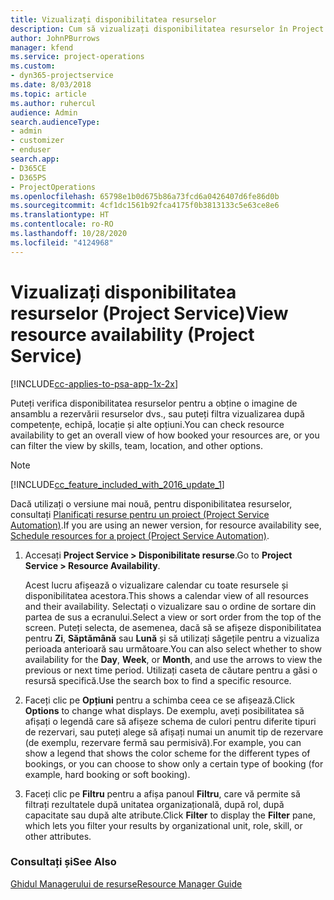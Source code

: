 ```yaml
---
title: Vizualizați disponibilitatea resurselor
description: Cum să vizualizați disponibilitatea resurselor în Project Service
author: JohnPBurrows
manager: kfend
ms.service: project-operations
ms.custom:
- dyn365-projectservice
ms.date: 8/03/2018
ms.topic: article
ms.author: ruhercul
audience: Admin
search.audienceType:
- admin
- customizer
- enduser
search.app:
- D365CE
- D365PS
- ProjectOperations
ms.openlocfilehash: 65798e1b0d675b86a73fcd6a0426407d6fe86d0b
ms.sourcegitcommit: 4cf1dc1561b92fca4175f0b3813133c5e63ce8e6
ms.translationtype: HT
ms.contentlocale: ro-RO
ms.lasthandoff: 10/28/2020
ms.locfileid: "4124968"
---
```

# <a name="view-resource-availability-project-service"></a><span data-ttu-id="50832-103">Vizualizați disponibilitatea resurselor (Project Service)</span><span class="sxs-lookup"><span data-stu-id="50832-103">View resource availability (Project Service)</span></span>

[!INCLUDE[cc-applies-to-psa-app-1x-2x](../includes/cc-applies-to-psa-app-1x-2x.md)]

<span data-ttu-id="50832-104">Puteți verifica disponibilitatea resurselor pentru a obține o imagine de ansamblu a rezervării resurselor dvs., sau puteți filtra vizualizarea după competențe, echipă, locație și alte opțiuni.</span><span class="sxs-lookup"><span data-stu-id="50832-104">You can check resource availability to get an overall view of how booked your resources are, or you can filter the view by skills, team, location, and other options.</span></span>  
  
> [!NOTE]
> [!INCLUDE[cc_feature_included_with_2016_update_1](../includes/cc-feature-included-with-2016-update-1.md)]  
> 
>  <span data-ttu-id="50832-105">Dacă utilizați o versiune mai nouă, pentru disponibilitatea resurselor, consultați [Planificați resurse pentru un proiect (Project Service Automation)](../psa/schedule-resources-project.md).</span><span class="sxs-lookup"><span data-stu-id="50832-105">If you are using an newer version, for resource availability see, [Schedule resources for a project (Project Service Automation)](../psa/schedule-resources-project.md).</span></span>  

1. <span data-ttu-id="50832-106">Accesați **Project Service > Disponibilitate resurse**.</span><span class="sxs-lookup"><span data-stu-id="50832-106">Go to **Project Service > Resource Availability**.</span></span>  

    <span data-ttu-id="50832-107">Acest lucru afișează o vizualizare calendar cu toate resursele și disponibilitatea acestora.</span><span class="sxs-lookup"><span data-stu-id="50832-107">This shows a calendar view of all resources and their availability.</span></span> <span data-ttu-id="50832-108">Selectați o vizualizare sau o ordine de sortare din partea de sus a ecranului.</span><span class="sxs-lookup"><span data-stu-id="50832-108">Select a view or sort order from the top of the screen.</span></span> <span data-ttu-id="50832-109">Puteți selecta, de asemenea, dacă să se afișeze disponibilitatea pentru **Zi**, **Săptămână** sau **Lună** și să utilizați săgețile pentru a vizualiza perioada anterioară sau următoare.</span><span class="sxs-lookup"><span data-stu-id="50832-109">You can also select whether to show availability for the **Day**, **Week**, or **Month**, and use the arrows to view the previous or next time period.</span></span> <span data-ttu-id="50832-110">Utilizați caseta de căutare pentru a găsi o resursă specifică.</span><span class="sxs-lookup"><span data-stu-id="50832-110">Use the search box to find a specific resource.</span></span>  

2. <span data-ttu-id="50832-111">Faceți clic pe **Opțiuni** pentru a schimba ceea ce se afișează.</span><span class="sxs-lookup"><span data-stu-id="50832-111">Click **Options** to change what displays.</span></span> <span data-ttu-id="50832-112">De exemplu, aveți posibilitatea să afișați o legendă care să afișeze schema de culori pentru diferite tipuri de rezervari, sau puteți alege să afișați numai un anumit tip de rezervare (de exemplu, rezervare fermă sau permisivă).</span><span class="sxs-lookup"><span data-stu-id="50832-112">For example, you can show a legend that shows the color scheme for the different types of bookings, or you can choose to show only a certain type of booking (for example, hard booking or soft booking).</span></span>  

3. <span data-ttu-id="50832-113">Faceți clic pe **Filtru** pentru a afișa panoul **Filtru**, care vă permite să filtrați rezultatele după unitatea organizațională, după rol, după capacitate sau după alte atribute.</span><span class="sxs-lookup"><span data-stu-id="50832-113">Click **Filter** to display the **Filter** pane, which lets you filter your results by organizational unit, role, skill, or other attributes.</span></span>  

### <a name="see-also"></a><span data-ttu-id="50832-114">Consultați și</span><span class="sxs-lookup"><span data-stu-id="50832-114">See Also</span></span>  
 [<span data-ttu-id="50832-115">Ghidul Managerului de resurse</span><span class="sxs-lookup"><span data-stu-id="50832-115">Resource Manager Guide</span></span>](../psa/resource-manager-guide.md)
